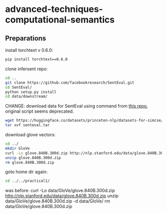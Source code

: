 # advanced-techniques-computational-semantics

## Preparations

install torchtext v 0.6.0:

 ```bash
 pip install torchtext==0.6.0
 ```

clone infersent repo:

```bash
cd ..
git clone https://github.com/facebookresearch/SentEval.git 
cd SentEval/
python setup.py install    
cd data/downstream/
```

CHANGE: download data for SentEval using command from [this repo](https://github.com/princeton-nlp/SimCSE/blob/main/SentEval/data/downstream/download_dataset.sh), original script seems deprecated.

```bash
wget https://huggingface.co/datasets/princeton-nlp/datasets-for-simcse/resolve/main/senteval.tar
tar xvf senteval.tar
```

download glove vectors:

```bash
cd ../
mkdir GloVe
curl -Lo glove.840B.300d.zip http://nlp.stanford.edu/data/glove.840B.300d.zip
unzip glove.840B.300d.zip
rm glove.840B.300d.zip
```

goto home dir again:

```bash
cd ../../practical1/
```

was before:
curl -Lo data/GloVe/glove.840B.300d.zip <http://nlp.stanford.edu/data/glove.840B.300d.zip>
unzip data/GloVe/glove.840B.300d.zip -d data/GloVe/
rm data/GloVe/glove.840B.300d.zip
